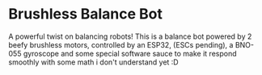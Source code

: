 # Brushless Balance Bot
A powerful twist on balancing robots! This is a balance bot powered by 2 beefy brushless motors, controlled by an ESP32, (ESCs pending), a BNO-055 gyroscope and some special software sauce to make it respond smoothly with some math i don't understand yet :D
